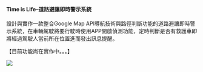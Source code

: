 #### Time is Life–道路避讓即時警示系統 

設計與實作一款整合Google Map API導航技術與路徑判斷功能的道路避讓即時警示系統，在車輛駕駛將要行駛時使用APP開啟偵測功能，定時判斷是否有救護車即將經過駕駛人當前所在位置進而發出訊息提醒。

【目前功能尚在實作中。。。】

![](http://i.imgur.com/TmiTtmU.png)
